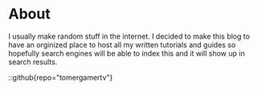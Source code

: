 # About

I usually make random stuff in the internet. I decided to make this blog to have an orginized place to host all my written tutorials and guides so hopefully search engines will be able to index this and it will show up in search results.

::github{repo="tomergamertv"}
